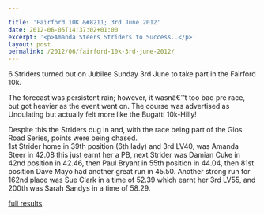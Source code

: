 ```yaml
---

title: 'Fairford 10K &#8211; 3rd June 2012'
date: 2012-06-05T14:37:02+01:00
excerpt: '<p>Amanda Steers Striders to Success..</p>'
layout: post
permalink: /2012/06/fairford-10k-3rd-june-2012/
---
```

6 Striders turned out on Jubilee Sunday 3rd June to take part in the Fairford 10k.

The forecast was persistent rain; however, it wasnâ€™t too bad pre race, but got heavier as the event went on. The course was advertised as Undulating but actually felt more like the Bugatti 10k-Hilly!

Despite this the Striders dug in and, with the race being part of the Glos Road Series, points were being chased.  
1st Strider home in 39th position (6th lady) and 3rd LV40, was Amanda Steer in 42.08 this just earnt her a PB, next Strider was Damian Cuke in 42nd position in 42.46, then Paul Bryant in 55th position in 44.04, then 81st position Dave Mayo had another great run in 45.50. Another strong run for 162nd place was Sue Clark in a time of 52.39 which earnt her 3rd LV55, and 200th was Sarah Sandys in a time of 58.29.

<a href="http://www.clcstriders-runningclub.co.uk/images/documents/fairford10kresults2012.pdf" target="_blank" rel="nofollow">full results</a>